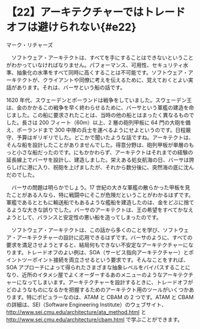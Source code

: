 # 【22】アーキテクチャーではトレードオフは避けられない{#e22}

<div class="author">マーク・リチャーズ</div>

　ソフトウェア・アーキテクトは、すべてを手にすることはできないということがわかっていなければなりません。パフォーマンス、可用性、セキュリティ水準、抽象化の水準をすべて同時に高くすることは不可能です。ソフトウェア・アーキテクトが、クライアントや同僚に考えを伝えるために、覚えておくとよい実話があります。それは、バーサという船の話です。

1620 年代、スウェーデンとポーランドは戦争をしていました。スウェーデン王は、金のかかるこの戦争を早く終わらせるために、バーサという軍艦の建造を命じました。この船に要求されたことは、当時の他の船とはまったく異なるものでした。長さは 200 フィート（60m）以上、2 層の砲列甲板に 64 門の大砲を備え、ポーランドまで 300 中隊の兵士を運べるようにせよというのです。日程厳守、予算はギリギリでした。どこかで聞いたような話ですね。アーキテクトは、そんな船を設計したことがありませんでした。得意分野は、砲列甲板が単層のもっと小さな船だったのです。にもかかわらず、アーキテクトはそれまでの経験の延長線上でバーサを設計し、建造しました。栄えある処女航海の日、バーサは誇らしげに港に入り、祝砲を上げましたが、それから数分後に、突然海の底に沈んだのでした。

　バーサの問題は明らかでしょう。17 世紀の大きな軍艦の散らかった甲板を見たことがある人なら、特に戦闘中にそこが危険だということがわかるはずです。軍艦であるとともに輸送船でもあるような艦船を建造したのは、金をどぶに捨てるような大きな誤りでした。バーサのアーキテクトは、王の希望をすべてかなえようとして、バランスと安定性の悪い船を造ってしまったのです。

　ソフトウェア・アーキテクトは、この話から多くのことを学び、ソフトウェア・アーキテクチャーの設計に応用できるはずです。バーサのように、すべての要求を満足させようとすると、結局何もできない不安定なアーキテクチャーになります。トレードオフのよい例は、SOA（サービス指向アーキテクチャー）とポイントツーポイント接続を両立させるという要求です。そんなことをすれば、SOA アプローチによって得られたさまざまな抽象レベルをバイパスすることになり、近所のイタメシ屋でよくオーダーするあのメニューのようなアーキテクチャーになってしまいます。アーキテクチャーを設計するときに、トレードオフがどのようなものになるかを把握するためのアーキテクト用のツールがいくつかあります。特にポピュラーなのは、ATAM と CBAM の 2 つです。ATAM と CBAM の詳細は、SEI（Software Engineering Institute）のウェブサイト、http://www.sei.cmu.edu/architecture/ata_method.html と http://www.sei.cmu.edu/architecture/cbam.html で学ぶことができます。
